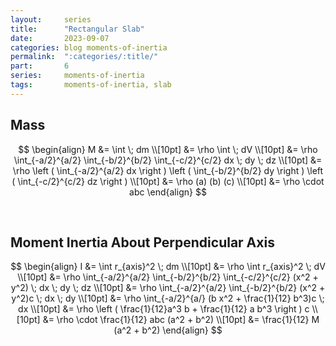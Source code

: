 ```yaml
---
layout:     series
title:      "Rectangular Slab"
date:       2023-09-07
categories: blog moments-of-inertia
permalink:  ":categories/:title/"
part:       6
series:     moments-of-inertia
tags:       moments-of-inertia, slab
---
```


## Mass

$$
\begin{align}
    M &= \int \; dm \\[10pt]
    &= \rho \int \; dV \\[10pt]
    &= \rho \int_{-a/2}^{a/2} \int_{-b/2}^{b/2} \int_{-c/2}^{c/2} dx \; dy \; dz \\[10pt]
    &= \rho \left ( \int_{-a/2}^{a/2} dx \right ) \left ( \int_{-b/2}^{b/2} dy \right ) \left ( \int_{-c/2}^{c/2} dz \right ) \\[10pt]
    &= \rho (a) (b) (c) \\[10pt]
    &= \rho \cdot abc
\end{align}
$$

<br>

## Moment Inertia About Perpendicular Axis

$$
\begin{align}
    I &= \int r_{axis}^2 \; dm \\[10pt]
    &= \rho \int r_{axis}^2 \; dV \\[10pt]
    &= \rho \int_{-a/2}^{a/2} \int_{-b/2}^{b/2} \int_{-c/2}^{c/2} (x^2 + y^2) \; dx \; dy \; dz \\[10pt]
    &= \rho \int_{-a/2}^{a/2} \int_{-b/2}^{b/2} (x^2 + y^2)c \; dx \; dy \\[10pt]
    &= \rho \int_{-a/2}^{a/} (b x^2 + \frac{1}{12} b^3)c \; dx \\[10pt]
    &= \rho \left ( \frac{1}{12}a^3 b + \frac{1}{12} a b^3 \right ) c \\[10pt]
    &= \rho \cdot \frac{1}{12} abc (a^2 + b^2) \\[10pt]
    &= \frac{1}{12} M (a^2 + b^2)
\end{align}
$$